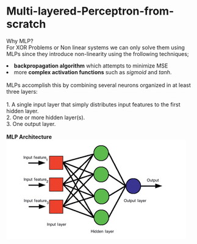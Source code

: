 # Multi-layered-Perceptron-from-scratch
Why MLP?<br>
For XOR Problems or Non linear systems we can only solve them using MLPs since they introduce non-linearity using the frollowing techniques;<br>
<li><b>backpropagation algorithm</b> which attempts to minimize MSE</li>
<li>more <b>complex activation functions</b> such as <i>sigmoid</i> and <i>tanh</i>.</li><br>
MLPs accomplish this by combining several neurons organized in at least three layers:
<br>
<br>
1. A single input layer that simply distributes input features to the first hidden layer.<br>
2. One or more hidden layer(s).<br>
3. One output layer.<br>
<br>
<b>MLP Architecture</b><br>
<img src="https://github.com/mulongocheloti/Multi-layered-Perceptron-from-scratch/blob/main/MLP%20Architecture.PNG"><br>
